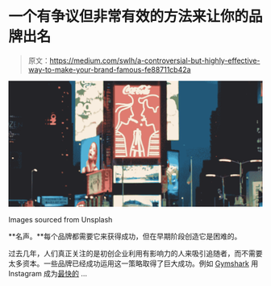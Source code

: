 # 一个有争议但非常有效的方法来让你的品牌出名

> 原文：<https://medium.com/swlh/a-controversial-but-highly-effective-way-to-make-your-brand-famous-fe88711cb42a>

[![](img/e167adff2bc6255f8b639fc3daa12a61.png)](https://medium.com/@cleopatras)

Images sourced from Unsplash

**名声。**每个品牌都需要它来获得成功，但在早期阶段创造它是困难的。

过去几年，人们真正关注的是初创企业利用有影响力的人来吸引追随者，而不需要太多资本。一些品牌已经成功运用这一策略取得了巨大成功。例如 [Gymshark](https://uk.gymshark.com/) 用 Instagram 成为[最快的](http://customerthink.com/how-fashion-influencer-helps-gymshark-grow-from-0-to-1-5-million-in-2-years/) …